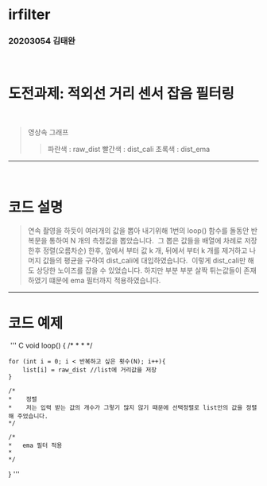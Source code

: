# irfilter
### 20203054 김태완
​
# 도전과제: 적외선 거리 센서 잡음 필터링
​
>영상속 그래프
>>파란색 : raw_dist
빨간색 : dist_cali
초록색 : dist_ema
​
------------------------------------
​
# 코드 설명

>연속 촬영을 하듯이 여러개의 값을 뽑아 내기위해 
1번의 loop() 함수를 돌동안 반복문을 통하여 N 개의 측정값을 뽑았습니다.
​
그 뽑은 값들을 배열에 차례로 저장한후 정렬(오름차순) 한후, 앞에서 부터 값 k 개, 뒤에서 부터 k 개를 제거하고
나머지 값들의 평균을 구하여 dist_cali에 대입하였습니다.
​
이렇게 dist_cali만 해도 상당한 노이즈를 잡을 수 있었습니다. 하지만 부분 부분 살짝 튀는값들이 존재 하였기 떄문에 ema 필터까지 적용하였습니다.

----------------------------------------------

# 코드 예제
​
​''' C
void loop() {
    /*
    *
    * 
    */

    for (int i = 0; i < 반복하고 싶은 횟수(N); i++){
        list[i] = raw_dist //list에 거리값을 저장
    }

    /*
    *    정렬 
    *    저는 입력 받는 값의 개수가 그렇기 많지 않기 때문에 선택정렬로 list안의 값을 정렬해 주었습니다.
    */

    /*
    *   ema 필터 적용
    * 
    */
}
'''
